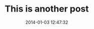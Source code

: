 ---
layout: post
title:  "This is another post"
date:   2014-01-03 12:47:32
categories: jekyll update
published: true
thumbnail: "testing 678"
---